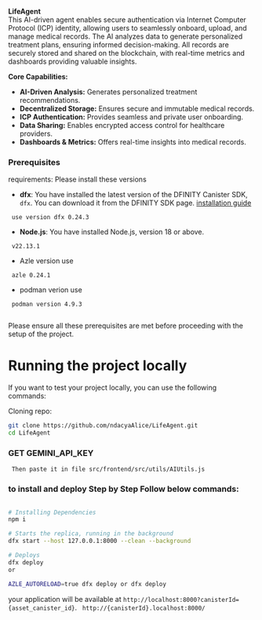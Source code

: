 **LifeAgent**  
This AI-driven agent enables secure authentication via Internet Computer Protocol (ICP) identity, allowing users to seamlessly onboard, upload, and manage medical records. The AI analyzes data to generate personalized treatment plans, ensuring informed decision-making. All records are securely stored and shared on the blockchain, with real-time metrics and dashboards providing valuable insights.  

**Core Capabilities:**  
- **AI-Driven Analysis:** Generates personalized treatment recommendations.  
- **Decentralized Storage:** Ensures secure and immutable medical records.  
- **ICP Authentication:** Provides seamless and private user onboarding.  
- **Data Sharing:** Enables encrypted access control for healthcare providers.  
- **Dashboards & Metrics:** Offers real-time insights into medical records.  




### Prerequisites

requirements: Please install these versions

- **dfx**: You have installed the latest version of the DFINITY Canister SDK, `dfx`. You can download it from the DFINITY SDK page. [installation guide](https://demergent-labs.github.io/azle/get_started.html#installation)

 ```
  use version dfx 0.24.3
 ```
- **Node.js**: You have installed Node.js, version 18 or above.
```
 v22.13.1

```
- Azle version use 
 ```
  azle 0.24.1
 ```

 - podman verion use

 ```
  podman version 4.9.3
  
 ```
Please ensure all these prerequisites are met before proceeding with the setup of the project.

# Running the project locally

If you want to test your project locally, you can use the following commands:

Cloning repo:

```bash
git clone https://github.com/ndacyaAlice/LifeAgent.git
cd LifeAgent
```

### GET GEMINI_API_KEY
```
 Then paste it in file src/frontend/src/utils/AIUtils.js
```
### to install and deploy Step by Step Follow below commands:

```bash

# Installing Dependencies
npm i

# Starts the replica, running in the background
dfx start --host 127.0.0.1:8000 --clean --background

# Deploys
dfx deploy
or

AZLE_AUTORELOAD=true dfx deploy or dfx deploy
```

your application will be available at `http://localhost:8000?canisterId={asset_canister_id}`.
` http://{canisterId}.localhost:8000/`






  
